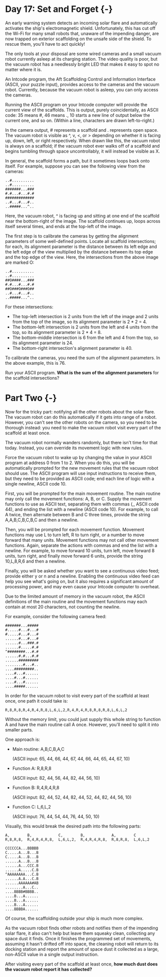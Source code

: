 # Day 17: Set and Forget {-}

An early warning system detects an incoming solar flare and automatically
activates the ship's electromagnetic shield. Unfortunately, this has cut off the
Wi-Fi for many small robots that, unaware of the impending danger, are now
trapped on exterior scaffolding on the unsafe side of the shield. To rescue
them, you'll have to act quickly!

The only tools at your disposal are some wired cameras and a small vacuum robot
currently asleep at its charging station. The video quality is poor, but the
vacuum robot has a needlessly bright LED that makes it easy to spot no matter
where it is.

An Intcode program, the Aft Scaffolding Control and Information Interface
(ASCII, your puzzle input), provides access to the cameras and the vacuum robot.
Currently, because the vacuum robot is asleep, you can only access the cameras.

Running the ASCII program on your Intcode computer will provide the current view
of the scaffolds. This is output, purely coincidentally, as ASCII code: 35 means
#, 46 means ., 10 starts a new line of output below the current one, and so on.
(Within a line, characters are drawn left-to-right.)

In the camera output, # represents a scaffold and . represents open space. The
vacuum robot is visible as ^, v, <, or > depending on whether it is facing up,
down, left, or right respectively. When drawn like this, the vacuum robot is
always on a scaffold; if the vacuum robot ever walks off of a scaffold and
begins tumbling through space uncontrollably, it will instead be visible as X.

In general, the scaffold forms a path, but it sometimes loops back onto itself.
For example, suppose you can see the following view from the cameras:

```
..#..........
..#..........
#######...###
#.#...#...#.#
#############
..#...#...#..
..#####...^..
```

Here, the vacuum robot, ^ is facing up and sitting at one end of the scaffold
near the bottom-right of the image. The scaffold continues up, loops across
itself several times, and ends at the top-left of the image.

The first step is to calibrate the cameras by getting the alignment parameters
of some well-defined points. Locate all scaffold intersections; for each, its
alignment parameter is the distance between its left edge and the left edge of
the view multiplied by the distance between its top edge and the top edge of the
view. Here, the intersections from the above image are marked O:

```
..#..........
..#..........
##O####...###
#.#...#...#.#
##O###O###O##
..#...#...#..
..#####...^..
```

For these intersections:

- The top-left intersection is 2 units from the left of the image and 2 units
  from the top of the image, so its alignment parameter is 2 * 2 = 4.
- The bottom-left intersection is 2 units from the left and 4 units from the
  top, so its alignment parameter is 2 * 4 = 8.
- The bottom-middle intersection is 6 from the left and 4 from the top, so its
  alignment parameter is 24.
- The bottom-right intersection's alignment parameter is 40.

To calibrate the cameras, you need the sum of the alignment parameters. In the
above example, this is 76.

Run your ASCII program. **What is the sum of the alignment parameters** for the
scaffold intersections?

# Part Two {-}

Now for the tricky part: notifying all the other robots about the solar flare.
The vacuum robot can do this automatically if it gets into range of a robot.
However, you can't see the other robots on the camera, so you need to be
thorough instead: you need to make the vacuum robot visit every part of the
scaffold at least once.

The vacuum robot normally wanders randomly, but there isn't time for that today.
Instead, you can override its movement logic with new rules.

Force the vacuum robot to wake up by changing the value in your ASCII program at
address 0 from 1 to 2. When you do this, you will be automatically prompted for
the new movement rules that the vacuum robot should use. The ASCII program will
use input instructions to receive them, but they need to be provided as ASCII
code; end each line of logic with a single newline, ASCII code 10.

First, you will be prompted for the main movement routine. The main routine may
only call the movement functions: A, B, or C. Supply the movement functions to
use as ASCII text, separating them with commas (,, ASCII code 44), and ending
the list with a newline (ASCII code 10). For example, to call A twice, then
alternate between B and C three times, provide the string A,A,B,C,B,C,B,C and
then a newline.

Then, you will be prompted for each movement function. Movement functions may
use L to turn left, R to turn right, or a number to move forward that many
units. Movement functions may not call other movement functions. Again, separate
the actions with commas and end the list with a newline. For example, to move
forward 10 units, turn left, move forward 8 units, turn right, and finally move
forward 6 units, provide the string 10,L,8,R,6 and then a newline.

Finally, you will be asked whether you want to see a continuous video feed;
provide either y or n and a newline. Enabling the continuous video feed can help
you see what's going on, but it also requires a significant amount of processing
power, and may even cause your Intcode computer to overheat.

Due to the limited amount of memory in the vacuum robot, the ASCII definitions
of the main routine and the movement functions may each contain at most 20
characters, not counting the newline.

For example, consider the following camera feed:

```
#######...#####
#.....#...#...#
#.....#...#...#
......#...#...#
......#...###.#
......#.....#.#
^########...#.#
......#.#...#.#
......#########
........#...#..
....#########..
....#...#......
....#...#......
....#...#......
....#####......
```

In order for the vacuum robot to visit every part of the scaffold at least once,
one path it could take is:

```
R,8,R,8,R,4,R,4,R,8,L,6,L,2,R,4,R,4,R,8,R,8,R,8,L,6,L,2
```

Without the memory limit, you could just supply this whole string to function A
and have the main routine call A once. However, you'll need to split it into
smaller parts.

One approach is:

- Main routine: A,B,C,B,A,C

    (ASCII input: 65, 44, 66, 44, 67, 44, 66, 44, 65, 44, 67, 10)

- Function A:   R,8,R,8

    (ASCII input: 82, 44, 56, 44, 82, 44, 56, 10)

- Function B:   R,4,R,4,R,8

    (ASCII input: 82, 44, 52, 44, 82, 44, 52, 44, 82, 44, 56, 10)

- Function C:   L,6,L,2

    (ASCII input: 76, 44, 54, 44, 76, 44, 50, 10)


Visually, this would break the desired path into the following parts:

```
A,        B,            C,        B,            A,        C
R,8,R,8,  R,4,R,4,R,8,  L,6,L,2,  R,4,R,4,R,8,  R,8,R,8,  L,6,L,2

CCCCCCA...BBBBB
C.....A...B...B
C.....A...B...B
......A...B...B
......A...CCC.B
......A.....C.B
^AAAAAAAA...C.B
......A.A...C.B
......AAAAAA#AB
........A...C..
....BBBB#BBBB..
....B...A......
....B...A......
....B...A......
....BBBBA......
```

Of course, the scaffolding outside your ship is much more complex.

As the vacuum robot finds other robots and notifies them of the impending solar
flare, it also can't help but leave them squeaky clean, collecting any space
dust it finds. Once it finishes the programmed set of movements, assuming it
hasn't drifted off into space, the cleaning robot will return to its docking
station and report the amount of space dust it collected as a large, non-ASCII
value in a single output instruction.

After visiting every part of the scaffold at least once, **how much dust does
the vacuum robot report it has collected?**


